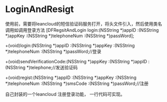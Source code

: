 # LoginAndResigt
使用前，需要将leancloud的短信验证码服务打开，将头文件引入，然后使用类名调用如调用登录方法
[DFRegsitAndLogin login:(NSString *)appID :(NSString *)appKey :(NSString *)telephoneNum :(NSString *)passWord];


+(void)login:(NSString *)appID :(NSString *)appKey :(NSString *)telephoneNum :(NSString *)passWord;//登录

+(void)sendVerificationCode:(NSString *)appKey :(NSString *)appID :(NSString *)telephone;//发送验证码

+(void)regist:(NSString *)appID :(NSString *)appKey :(NSString *)telephoneNum :(NSString *)smsCode :(NSString *)passWord;//注册

自己封装的一个leancloud 注册登录功能， 一行代码可实现。

